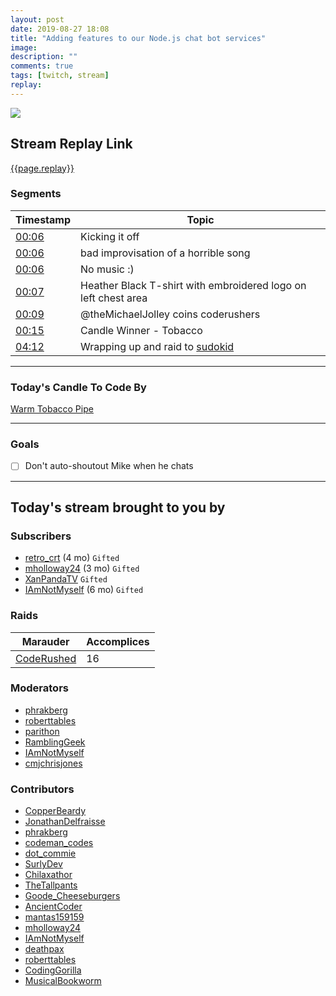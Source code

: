 ```yaml
---
layout: post
date: 2019-08-27 18:08
title: "Adding features to our Node.js chat bot services"
image:
description: ""
comments: true
tags: [twitch, stream]
replay:
---
```


<img src="{{page.image}}"/>

## Stream Replay Link

[{{page.replay}}]({{page.replay}})

<!--more-->

### Segments

| Timestamp | Topic
| ---       | ---
| [00:06]({{page.replay}}?t=364.111) | Kicking it off |
| [00:06]({{page.replay}}?t=387.337) | bad improvisation of a horrible song |
| [00:06]({{page.replay}}?t=402.694) | No music :) |
| [00:07]({{page.replay}}?t=435.224) | Heather Black T-shirt with embroidered logo on left chest area |
| [00:09]({{page.replay}}?t=575.791) | @theMichaelJolley coins coderushers |
| [00:15]({{page.replay}}?t=922.866) | Candle Winner - Tobacco |
| [04:12]({{page.replay}}?t=15157.553) | Wrapping up and raid to [sudokid](https://twitch.tv/sudokid) |

---

### Today's Candle To Code By

[Warm Tobacco Pipe](https://amzn.to/2GSsMxX)

---

### Goals

- [ ] Don't auto-shoutout Mike when he chats

---

## Today's stream brought to you by

### Subscribers

- [retro_crt](https://twitch.tv/retro_crt) (4 mo) `Gifted`
- [mholloway24](https://twitch.tv/mholloway24) (3 mo) `Gifted`
- [XanPandaTV](https://twitch.tv/xanpandatv) `Gifted`
- [IAmNotMyself](https://twitch.tv/iamnotmyself) (6 mo) `Gifted`

### Raids

| Marauder            | Accomplices |
| ---                 | ---         |
| [CodeRushed](https://twitch.tv/coderushed) | 16 |

### Moderators

- [phrakberg](https://twitch.tv/phrakberg)
- [roberttables](https://twitch.tv/roberttables)
- [parithon](https://twitch.tv/parithon)
- [RamblingGeek](https://twitch.tv/ramblinggeek)
- [IAmNotMyself](https://twitch.tv/iamnotmyself)
- [cmjchrisjones](https://twitch.tv/cmjchrisjones)

### Contributors

- [CopperBeardy](https://twitch.tv/copperbeardy)
- [JonathanDelfraisse](https://twitch.tv/jonathandelfraisse)
- [phrakberg](https://twitch.tv/phrakberg)
- [codeman_codes](https://twitch.tv/codeman_codes)
- [dot_commie](https://twitch.tv/dot_commie)
- [SurlyDev](https://twitch.tv/surlydev)
- [Chilaxathor](https://twitch.tv/chilaxathor)
- [TheTallpants](https://twitch.tv/thetallpants)
- [Goode_Cheeseburgers](https://twitch.tv/goode_cheeseburgers)
- [AncientCoder](https://twitch.tv/ancientcoder)
- [mantas159159](https://twitch.tv/mantas159159)
- [mholloway24](https://twitch.tv/mholloway24)
- [IAmNotMyself](https://twitch.tv/iamnotmyself)
- [deathpax](https://twitch.tv/deathpax)
- [roberttables](https://twitch.tv/roberttables)
- [CodingGorilla](https://twitch.tv/codinggorilla)
- [MusicalBookworm](https://twitch.tv/musicalbookworm)

